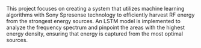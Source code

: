 This project focuses on creating a system that utilizes machine learning algorithms with Sony Spresense technology to efficiently harvest RF energy from the strongest energy sources. An LSTM model is implemented to analyze the frequency spectrum and pinpoint the areas with the highest energy density, ensuring that energy is captured from the most optimal sources.
